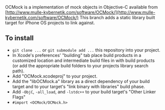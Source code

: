OCMock is a implementation of mock objects in Objective-C available from [http://www.mulle-kybernetik.com/software/OCMock/](http://www.mulle-kybernetik.com/software/OCMock/) This branch adds a static library built target for iPhone OS projects to link against.

## To install

* `git clone ...` or `git submodule add ...` this repository into your project.
* In Xcode's preferences' "building" tab place build products in a customized location and intermediate build files in with build products (or add the appropriate build folders to your projects library search path).
* Add "OCMock.xcodeproj" to your project.
* Add the "libOCMock.a" library as a direct dependency of your build target and to your target's "link binary with libraries" build phase.
* Add `-ObjC`, `-all_load`, and `-lstdc++` to your build target's "Other Linker Flags"
* `#import <OCMock/OCMock.h>`